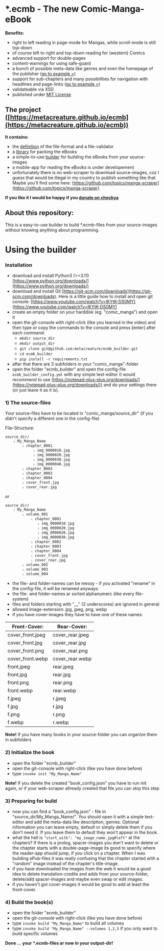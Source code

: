 # *.ecmb - The new Comic-Manga-eBook
**Benefits:**
- right to left reading in page-mode for Mangas, while scroll-mode is still top-down
- of course left to right and top-down reading for (western) Comics
- advanced support for double-pages
- content-warnings for using safe-guard
- a bunch of possible meta-data like genres and even the homepage of the publisher ([go to example >](https://github.com/metacreature/ecmb_definition/blob/master/examples/v1.0/example_full.xml))
- support for sub-chapters and many possibilities for navigation with headlines and page-links ([go to example >](https://github.com/metacreature/ecmb_definition/blob/master/examples/v1.0/advanced_book/advanced_book.ecmb_unpacked/ecmb.xml))
- validateable via XSD
- published under [MIT License](https://choosealicense.com/licenses/mit/)

## The project ([https://metacreature.github.io/ecmb](https://metacreature.github.io/ecmb))
**It contains:**
- the [definition](https://github.com/metacreature/ecmb_definition) of the file-format and a file-validator
- a [library](https://github.com/metacreature/ecmblib_python) for packing the eBooks
- a simple-to-use [builder](https://github.com/metacreature/ecmb_builder) for building the eBooks from your source-images
- a mobile-app for reading the eBooks is under developement
- unfortunately there is no web-scraper to download source-images, coz I guess that would be illegal in my country to publish something like that. Maybe you'll find some here: [https://github.com/topics/manga-scraper](https://github.com/topics/manga-scraper)

**If you like it I would be happy if you  [donate on checkya](https://checkya.com/1hhp2cpit9eha/payme)**


## About this repository:
This is a easy-to-use builder to build *.ecmb-files from your source-images without knowing anything about programming.

# Using the builder

### Installation
- download and install Python3 (>=3.11) [https://www.python.org/downloads/](https://www.python.org/downloads/)
- download and install Git [https://git-scm.com/downloads](https://git-scm.com/downloads).
  Here is a little guide how to install and open git console: [https://www.youtube.com/watch?v=lKYtK-DS0MY](https://www.youtube.com/watch?v=lKYtK-DS0MY)
- create an empty folder on your harddisk (eg. "comic_manga") and open it
- open the git-console with right-click (like you learned in the video) and then type or copy the commands to the console and press [enter] after each command:
    - `mkdir source_dir`
    - `mkdir output_dir`
    - `git clone git@github.com:metacreature/ecmb_builder.git`
    - `cd ecmb_builder`
    - `pip install -r requirements.txt`
- after that there are 3 subfolders in your "comic_manga"-folder
- open the folder "ecmb_builder" and open the config-file `ecmb_builder_config.yml` with any simple text-editor
  (I would recommend to use [https://notepad-plus-plus.org/downloads/](https://notepad-plus-plus.org/downloads/)) and do your settings there (or just leave it as it is).

### 1) The source-files
Your source-files have to be located in "comic_manga/source_dir" (if you didn't specify a different one in the config-file)

File-Structure:
```
source_dir/
    ˪ My_Manga_Name
        ˪ chapter_0001
             ˪ img_0000010.jpg
             ˪ img_0000020.jpg
             ˪ img_0000030.jpg
             ˪ img_0000040.jpg
        ˪ chapter_0002
        ˪ chapter_0003
        ˪ chapter_0004
        ˪ cover_front.jpg
        ˪ cover_rear.jpg
```
or 
```
source_dir/
    ˪ My_Manga_Name
        ˪ volume_001
            ˪ chapter_0001
               ˪ img_0000010.jpg
               ˪ img_0000020.jpg
               ˪ img_0000020.jpg
               ˪ img_0000030.jpg
            ˪ chapter_0002
            ˪ chapter_0003
            ˪ chapter_0004
            ˪ cover_front.jpg
            ˪ cover_rear.jpg
        ˪ volume_002
        ˪ volume_003
        ˪ volume_004
```
- the file- and folder-names can be messy - if you activated "rename" in the config-file, it will be renamed anyways
- the file- and folder-names ar sorted alphanumerc (like every file-system)
- files and folders starting with "__" (2 underscores) are ignored in general
- allowed image-extension: jpg, jpeg, png, webp
- if you have cover-images they have to have one of these names:

| Front-Cover:     | Rear-Cover:     |
| ---------------- | --------------- |
| cover_front.jpeg | cover_rear.jpeg |
| cover_front.jpg  | cover_rear.jpg  |
| cover_front.png  | cover_rear.png  |
| cover_front.webp | cover_rear.webp |
| front.jpeg       | rear.jpeg       |
| front.jpg        | rear.jpg        |
| front.png        | rear.png        |
| front.webp       | rear.webp       |
| f.jpeg           | r.jpeg          |
| f.jpg            | r.jpg           |
| f.png            | r.png           |
| f.webp           | r.webp          |

**Note!** If you have many books in your source-folder you can organize them in subfolders

### 2) Initialize the book
- open the folder "ecmb_builder"
- open the git-console with right-click (like you have done before)
- type `invoke init "My_Manga_Name"`

**Note!** If you delete the created "book_config.json" you have to run init again, or if your web-scraper allready created that file you can skip this step

### 3) Preparing for build
- now you can find a "book_config.json" - file in "source_dir/My_Manga_Name/". You should open it with a simple text-editor and add the meta-data like description, genres.
Optional information you can leave empty, default or simply delete them if you don't need it. If you leave them to default they won't appear in the book.
- what the hell is `"start_with": "my_image_name.jpg#left"` at the chapters? If there is a prolog, spacer-images you don't want to delete or the chapter starts with a double-page-image its good to specify where the reader-app should jump, if you click on a chapter. When I was building ePub-files it was really confusing that the chapter started with a "random" image instead of the chapter's title-image.
- if you have downloaded the images from the web it would be a good idea to delete translation-credits and adds from your source-folder, delete/add spacer-images and maybe even swap or edit images.
- if you haven't got cover-images it would be good to add at least the front-cover.

### 4) Build the book(s)
- open the folder "ecmb_builder"
- open the git-console with right-click (like you have done before)
- type `invoke build "My_Manga_Name"` to build all volumes
- type `invoke build "My_Manga_Name" --volumes 1,2,5` if you only want to build specific volumes


__Done ... your *.ecmb-files ar now in your output-dir!__
